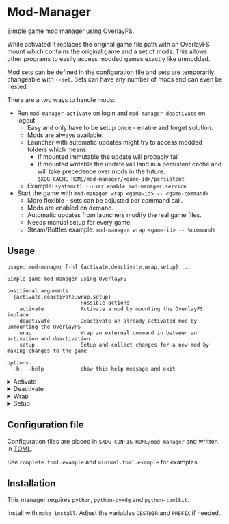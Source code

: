 # Mod-Manager

Simple game mod manager using OverlayFS.

While activated it replaces the original game file path with an OverlayFS mount which contains the original game and a set of mods.
This allows other programs to easily access modded games exactly like unmodded.

Mod sets can be defined in the configuration file and sets are temporarily changeable with `--set`.
Sets can have any number of mods and can even be nested.

There are a two ways to handle mods:
* Run `mod-manager activate` on login and `mod-manager deactivate` on logout
  * Easy and only have to be setup once - enable and forget solution.
  * Mods are always available.
  * Launcher with automatic updates might try to access modded folders which means:
    * If mounted immutable the update will probably fail
    * If mounted writable the update will land in a persistent cache and will take precedence over mods in the future.
      `$XDG_CACHE_HOME/mod-manager/<game-id>/persistent`
  * Example: `systemctl --user enable mod-manager.service`
* Start the game with `mod-manager wrap <game-id> -- <game-command>`
  * More flexible - sets can be adjusted per command call.
  * Mods are enabled on demand.
  * Automatic updates from launchers modify the real game files.
  * Needs manual setup for every game.
  * Steam/Bottles example: `mod-manager wrap <game-id> -- %command%`

## Usage

~~~
usage: mod-manager [-h] {activate,deactivate,wrap,setup} ...

Simple game mod manager using OverlayFS

positional arguments:
  {activate,deactivate,wrap,setup}
                        Possible actions
    activate            Activate a mod by mounting the OverlayFS inplace
    deactivate          Deactivate an already activated mod by unmounting the OverlayFS
    wrap                Wrap an external command in between an activation and deactivation
    setup               Setup and collect changes for a new mod by making changes to the game

options:
  -h, --help            show this help message and exit
~~~
<details><summary>Activate</summary>

~~~
usage: mod-manager activate [-h] [--set [SET]] [--writable] [game]

positional arguments:
  game         ID that matches the configuration file, if None all config files will be affected

options:
  -h, --help   show this help message and exit
  --set [SET]  The mod set to activate, overwrites the activated set in the config file
  --writable   Ensure the merged directories are writable. Written changes can be found in the cache folder.
~~~
</details>
<details><summary>Deactivate</summary>

~~~
usage: mod-manager deactivate [-h] [game]

positional arguments:
  game        ID that matches the configuration file, if None all config files will be affected

options:
  -h, --help  show this help message and exit
~~~
</details>
<details><summary>Wrap</summary>

~~~
usage: mod-manager wrap [-h] [--set [SET]] [--writable] game -- external_command ...

positional arguments:
  game              ID that matches the configuration file, if None all config files will be affected
  external_command  Command to wrap around to. Placed last after POSIX style ' -- '

options:
  -h, --help        show this help message and exit
  --set [SET]       The mod set to activate, overwrites the activated set in the config file
  --writable        Ensure the merged directories are writable. Written changes can be found in the cache folder.
~~~
</details>
<details><summary>Setup</summary>

~~~
usage: mod-manager setup [-h] game mod

positional arguments:
  game        ID that matches the configuration file, if None all config files will be affected
  mod         The name of the new mod

options:
  -h, --help  show this help message and exit
~~~

This directive is a bit special and needs some additional explanation. It is intended for single usage and simplifies the creation process of new mods.

1. The config file has to exist already but for this directive the only required value in the config file is the `path = "/to/the/game"`.
1. Run `mod-manager setup <game-id> <new-mod-name>`
1. Now the changes can be made to the game, e.g. dropping files or folders into the games directory structure or executing an addon installer.
1. When done press *Enter* and you'll find only the changes (basically the plain mod) in the `<mod_root_path>/<mod-name>`

    Defaults to `$XDG_DATA_HOME/<game-id>/<mod-name>`
1. You can now add `<mod-name>` in your configuration file to sets.
</details>

## Configuration file

Configuration files are placed in `$XDG_CONFIG_HOME/mod-manager` and written in [TOML](https://toml.io/en/latest).

See `complete.toml.example` and `minimal.toml.example` for examples.

## Installation

This manager requires `python`, `python-pyxdg` and `python-tomlkit`.

Install with `make install`. Adjust the variables `DESTDIR` and `PREFIX` if needed.
